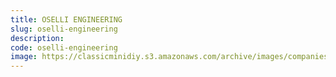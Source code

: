 ```yaml
---
title: OSELLI ENGINEERING
slug: oselli-engineering
description:
code: oselli-engineering
image: https://classicminidiy.s3.amazonaws.com/archive/images/companies/wp5a17fbb9_06.png
---
```


<!-- Content of the page -->

##

    